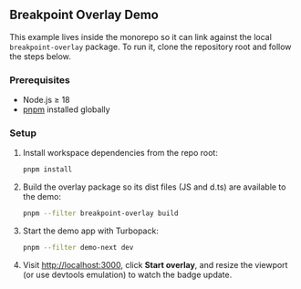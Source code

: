 
## Breakpoint Overlay Demo

This example lives inside the monorepo so it can link against the local `breakpoint-overlay` package. To run it, clone the repository root and follow the steps below.

### Prerequisites
- Node.js ≥ 18
- [pnpm](https://pnpm.io/installation) installed globally

### Setup
1. Install workspace dependencies from the repo root:
   ```bash
   pnpm install
   ```
2. Build the overlay package so its dist files (JS and d.ts) are available to the demo:
   ```bash
   pnpm --filter breakpoint-overlay build
   ```
3. Start the demo app with Turbopack:
   ```bash
   pnpm --filter demo-next dev
   ```
4. Visit [http://localhost:3000](http://localhost:3000), click **Start overlay**, and resize the viewport (or use devtools emulation) to watch the badge update.
